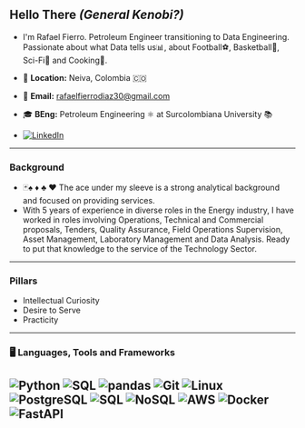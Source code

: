 ## **Hello There** *(General Kenobi?)* 

- I'm Rafael Fierro. Petroleum Engineer transitioning to Data Engineering. Passionate about what Data tells us📊, about Football⚽, Basketball🏀, Sci-Fi🖖 and Cooking🍕.

- 📍 **Location:** Neiva, Colombia</a> 🇨🇴
- 📧 **Email:** [rafaelfierrodiaz30@gmail.com](mailto:rafaelfierrodiaz30@gmail.com)
- 🎓 **BEng:** Petroleum Engineering ⚛️ at Surcolombiana University 📚
- [![LinkedIn](https://img.shields.io/badge/LinkedIn-Profile-blue?style=for-the-badge&logo=linkedin)](https://www.linkedin.com/in/rafael-fierrodiaz/)
---
### **Background** 
- 🃏♠ ♦ ♣ ♥  The ace under my sleeve is a strong analytical background and focused on providing services. 
- With 5 years of experience in diverse roles in the Energy industry, I have worked in roles involving Operations, Technical and Commercial proposals, Tenders, Quality Assurance, Field Operations Supervision, Asset Management, Laboratory Management and Data Analysis. Ready to put that knowledge to the service of the Technology Sector.

---
### **Pillars**
- Intellectual Curiosity
- Desire to Serve
- Practicity 
---
### 🖥️ **Languages, Tools and Frameworks**
![Python](https://img.shields.io/badge/Python-3776AB?style=for-the-badge&logo=python&logoColor=white)
![SQL](https://img.shields.io/badge/SQL-316192?style=for-the-badge&logo=postgresql&logoColor=white)
![pandas](https://img.shields.io/badge/pandas-150458?style=for-the-badge&logo=pandas&logoColor=white)
![Git](https://img.shields.io/badge/Git-F05032?style=for-the-badge&logo=git&logoColor=white)
![Linux](https://img.shields.io/badge/Linux-FCC624?style=for-the-badge&logo=linux&logoColor=black)
![PostgreSQL](https://img.shields.io/badge/PostgreSQL-336791?style=for-the-badge&logo=postgresql&logoColor=white)
![SQL](https://img.shields.io/badge/SQL-4479A1?style=for-the-badge&logo=sqlite&logoColor=white)
![NoSQL](https://img.shields.io/badge/NoSQL-4DB33D?style=for-the-badge&logo=mongodb&logoColor=white)
![AWS](https://img.shields.io/badge/AWS-232F3E?style=for-the-badge&logo=amazonaws&logoColor=white)
![Docker](https://img.shields.io/badge/Docker-2496ED?style=for-the-badge&logo=docker&logoColor=white)
![FastAPI](https://img.shields.io/badge/FastAPI-009688?style=for-the-badge&logo=fastapi&logoColor=white)
---
